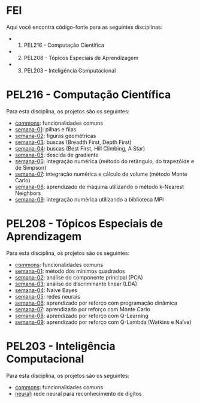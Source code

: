 # FEI

Aqui você encontra código-fonte para as seguintes disciplinas:

* 1. PEL216 - Computação Científica
* 2. PEL208 - Tópicos Especiais de Aprendizagem
* 3. PEL203 - Inteligência Computacional

# PEL216 - Computação Científica
Para esta disciplina, os projetos são os seguintes:
* [commons](pel216/commons): funcionalidades comuns
* [semana-01](pel216/week1): pilhas e filas
* [semana-02](pel216/week2): figuras geométricas
* [semana-03](pel216/week3): buscas (Breadth First, Depth First)
* [semana-04](pel216/week4): buscas (Best First, Hill Climbing, A Star)
* [semana-05](pel216/week5): descida de gradiente
* [semana-06](pel216/week6): integração numérica (método do retângulo, do trapezóide e de Simpson)
* [semana-07](pel216/week7): integração numérica e cálculo de volume (método Monte Carlo)
* [semana-08](pel216/week8): aprendizado de máquina utilizando o método k-Nearest Neighbors
* [semana-09](pel216/week9): integração numérica utilizando a biblioteca MPI

# PEL208 - Tópicos Especiais de Aprendizagem
Para esta disciplina, os projetos são os seguintes:
* [commons](pel208/commons): funcionalidades comuns
* [semana-01](pel208/week1): método dos mínimos quadrados
* [semana-02](pel208/week2): análise do componente principal (PCA)
* [semana-03](pel208/week3): análise do discriminante linear (LDA)
* [semana-04](pel208/week4): Naive Bayes
* [semana-05](pel208/week5): redes neurais
* [semana-06](pel208/week6): aprendizado por reforço com programação dinâmica
* [semana-07](pel208/week7): aprendizado por reforço com Monte Carlo
* [semana-08](pel208/week8): aprendizado por reforço com Q-Learning
* [semana-09](pel208/week9): aprendizado por reforço com Q-Lambda (Watkins e Naïve)

# PEL203 - Inteligência Computacional
Para esta disciplina, os projetos são os seguintes:
* [commons](pel203/commons): funcionalidades comuns
* [neural](pel203/neural): rede neural para reconhecimento de dígitos
